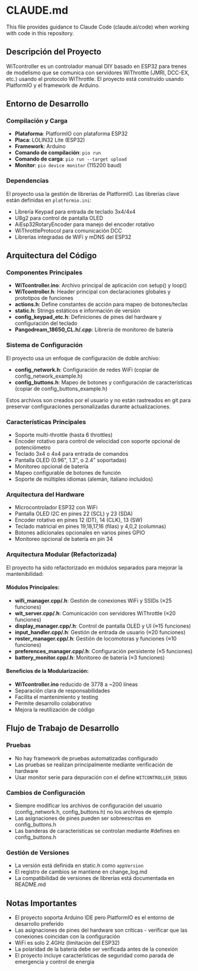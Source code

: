# CLAUDE.md

This file provides guidance to Claude Code (claude.ai/code) when working with code in this repository.

## Descripción del Proyecto

WiTcontroller es un controlador manual DIY basado en ESP32 para trenes de modelismo que se comunica con servidores WiThrottle (JMRI, DCC-EX, etc.) usando el protocolo WiThrottle. El proyecto está construido usando PlatformIO y el framework de Arduino.

## Entorno de Desarrollo

### Compilación y Carga
- **Plataforma**: PlatformIO con plataforma ESP32
- **Placa**: LOLIN32 Lite (ESP32)
- **Framework**: Arduino
- **Comando de compilación**: `pio run`
- **Comando de carga**: `pio run --target upload`
- **Monitor**: `pio device monitor` (115200 baud)

### Dependencias
El proyecto usa la gestión de librerías de PlatformIO. Las librerías clave están definidas en `platformio.ini`:
- Librería Keypad para entrada de teclado 3x4/4x4
- U8g2 para control de pantalla OLED
- AiEsp32RotaryEncoder para manejo del encoder rotativo
- WiThrottleProtocol para comunicación DCC
- Librerías integradas de WiFi y mDNS del ESP32

## Arquitectura del Código

### Componentes Principales
- **WiTcontroller.ino**: Archivo principal de aplicación con setup() y loop()
- **WiTcontroller.h**: Header principal con declaraciones globales y prototipos de funciones
- **actions.h**: Define constantes de acción para mapeo de botones/teclas
- **static.h**: Strings estáticos e información de versión
- **config_keypad_etc.h**: Definiciones de pines del hardware y configuración del teclado
- **Pangodream_18650_CL.h/.cpp**: Librería de monitoreo de batería

### Sistema de Configuración
El proyecto usa un enfoque de configuración de doble archivo:
- **config_network.h**: Configuración de redes WiFi (copiar de config_network_example.h)
- **config_buttons.h**: Mapeo de botones y configuración de características (copiar de config_buttons_example.h)

Estos archivos son creados por el usuario y no están rastreados en git para preservar configuraciones personalizadas durante actualizaciones.

### Características Principales
- Soporte multi-throttle (hasta 6 throttles)
- Encoder rotativo para control de velocidad con soporte opcional de potenciómetro
- Teclado 3x4 o 4x4 para entrada de comandos
- Pantalla OLED (0.96", 1.3", o 2.4" soportadas)
- Monitoreo opcional de batería
- Mapeo configurable de botones de función
- Soporte de múltiples idiomas (alemán, italiano incluidos)

### Arquitectura del Hardware
- Microcontrolador ESP32 con WiFi
- Pantalla OLED I2C en pines 22 (SCL) y 23 (SDA)
- Encoder rotativo en pines 12 (DT), 14 (CLK), 13 (SW)
- Teclado matricial en pines 19,18,17,16 (filas) y 4,0,2 (columnas)
- Botones adicionales opcionales en varios pines GPIO
- Monitoreo opcional de batería en pin 34

### Arquitectura Modular (Refactorizada)
El proyecto ha sido refactorizado en módulos separados para mejorar la mantenibilidad:

#### Módulos Principales:
- **wifi_manager.cpp/.h**: Gestión de conexiones WiFi y SSIDs (≈25 funciones)
- **wit_server.cpp/.h**: Comunicación con servidores WiThrottle (≈20 funciones)
- **display_manager.cpp/.h**: Control de pantalla OLED y UI (≈15 funciones)
- **input_handler.cpp/.h**: Gestión de entrada de usuario (≈20 funciones)
- **roster_manager.cpp/.h**: Gestión de locomotoras y funciones (≈10 funciones)
- **preferences_manager.cpp/.h**: Configuración persistente (≈5 funciones)
- **battery_monitor.cpp/.h**: Monitoreo de batería (≈3 funciones)

#### Beneficios de la Modularización:
- **WiTcontroller.ino** reducido de 3778 a ~200 líneas
- Separación clara de responsabilidades
- Facilita el mantenimiento y testing
- Permite desarrollo colaborativo
- Mejora la reutilización de código

## Flujo de Trabajo de Desarrollo

### Pruebas
- No hay framework de pruebas automatizadas configurado
- Las pruebas se realizan principalmente mediante verificación de hardware
- Usar monitor serie para depuración con el define `WITCONTROLLER_DEBUG`

### Cambios de Configuración
- Siempre modificar los archivos de configuración del usuario (config_network.h, config_buttons.h) no los archivos de ejemplo
- Las asignaciones de pines pueden ser sobreescritas en config_buttons.h
- Las banderas de características se controlan mediante #defines en config_buttons.h

### Gestión de Versiones
- La versión está definida en static.h como `appVersion`
- El registro de cambios se mantiene en change_log.md
- La compatibilidad de versiones de librerías está documentada en README.md

## Notas Importantes

- El proyecto soporta Arduino IDE pero PlatformIO es el entorno de desarrollo preferido
- Las asignaciones de pines del hardware son críticas - verificar que las conexiones coincidan con la configuración
- WiFi es solo 2.4GHz (limitación del ESP32)
- La polaridad de la batería debe ser verificada antes de la conexión
- El proyecto incluye características de seguridad como parada de emergencia y control de energía